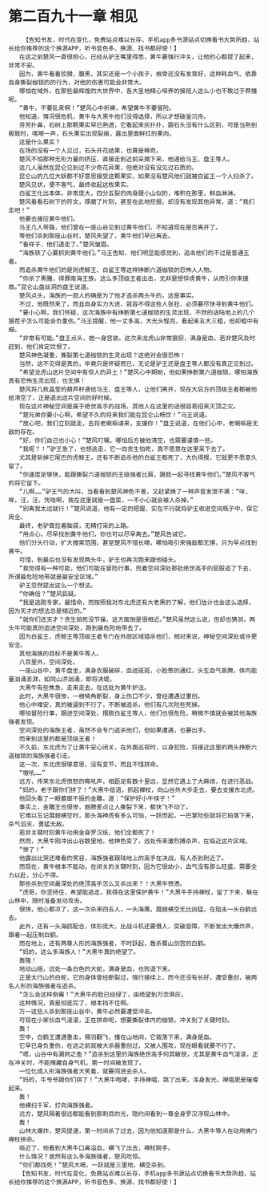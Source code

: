 # 第二百九十一章 相见
        【告知书友，时代在变化，免费站点难以长存，手机app多书源站点切换看书大势所趋，站长给你推荐的这个换源APP，听书音色多、换源、找书都好使！】
       在这之前楚风一直很担心，已经从驴王嘴里得悉，黄牛要强行冲关，让他的心都提了起来，非常不安。
       因为，黄牛看着狡猾、腹黑，其实还是一个小孩子，根骨还没有发育好，这种耗血气、依靠自身撕裂枷锁的的行为，对他的伤害可能会非常大。
       哪怕在域外，在那些最辉煌的大世界中，各大圣地精心培养的接班人这么小也不敢过于莽撞呢。
       “黄牛，不要乱来啊！”楚风心中祈祷，希望黄牛不要冒险。
       他知道，情况很危机，黄牛与大黑牛他们没得选择，所以才想破釜沉舟。
       芬芳扑鼻，石树上那颗果实早已熟透，它看起来灰扑扑，跟石头没有什么区别，可是当熟到极致时，喀嚓一声，石头果实出现裂痕，露出里面鲜红的果肉。
       这是什么果实？
       在场的没有一个人见过，石头开花结果，也算是稀奇。
       楚风不怕那种无形力量的挤压，直接走到近前采摘下来，他递给马王、盘王等人。
       这几人虽然在昆仑见到过不少奇花异果，但绝对没有没见过石质的。
       昆仑山的几位大妖都不好意思接受这颗果实，如果没有楚风他们就被白鲨王一个人扫杀了。
       楚风见状，便不客气，最终收起这枚果实。
       白鲨王化出本体，非常庞大，四分五裂的肉身跟小山似的，堆积在那里，鲜血淋淋。
       楚风看看石树下的符文，琢磨了片刻，甚至在此地挖掘，却没有发现其他异常，道：“我们走吧！”
       他要去接应黄牛他们。
       马王几人带路，他们曾在一座山谷见到过黄牛他们，不知道现在是否离开了。
       等他们杀到那座山谷时，楚风失望了，黄牛他们早已离去。
       “看样子，他们退走了。”楚风皱眉。
       “海族铁了心要抓到黄牛他们。”马王告知，他们明显能感觉到，追击他们的不过是普通王者。
       而追杀黄牛他们的是则虎鲸王、白鲨王等这样挣断六道枷锁的恐怖人人物。
       “你杀了黑螣，得罪南海王族，这么多顶级王者出击，无非是想俘虏黄牛，从而引你来援救。”昆仑山盘丝洞的盘王说道。
       楚风点头，海族的一部人的确是为了他才追杀两头牛的，这是事实。
       不过，他既然来了，而且自身实力大进，就容不得这些人张狂，必须要尽快寻到黄牛他们。
       “要小心啊，我们怀疑，这次海族中有挣断第七道枷锁的生灵出现，不然的话陆地上的几个狠茬子怎么可能会负重伤。”马王提醒，他一丈多高，大光头锃亮，看起来五大三粗，但却粗中有细。
       “非常有可能。”盘王点头，她一身宫装，这次来龙虎山非常狼狈，满身是血，若非楚风及时赶到，他们肯定饮恨了。
       楚风神色凝重，撕裂第七道枷锁的生灵出现？这绝对会很恐怖！
       当然，这不见得是真的，毕竟只是怀疑而已，无论是驴王还是盘王等人都没有真正见到过。
       “希望龙虎山这片空间中有惊人的异土！”楚风心中期盼，他如果挣断第六道枷锁，哪怕海族真有恐怖生灵出现，也无惧！
       楚风将几枚晶莹的葫芦籽递给马王、盘王等人，让他们离开，现在大后方的顶级王者都被他给清空了，正是退出这片空间的好时候。
       现在这片神秘空间是属于绝世高手的战场，其他人在这里的话很容易招来灭顶之灾。
       “楚兄弟你要小心啊，希望不久的将来我们能在昆仑山畅饮！”马王说道。
       “放心吧，我们立刻就走，去将老喇嘛请来，支援你！”盘王说道，在他们心中，老喇嘛是无敌的存在。
       “好，你们自己也小心！”楚风叮嘱，哪怕后方被他清空，也需要谨慎一些。
       “我呢？！”驴王急了，也想逃走，它一向贪生怕死，真不愿意在这里呆下去了。
       尤其是斩掉它尾巴的虎鲸王，还有不断追杀他的白鲨王都死了，大仇得报，它就更不愿意久留了。
       “你速度足够快，能跟撕裂六道枷锁的王级强者比肩，跟我一起寻找黄牛他们。”楚风不客气的将它留下。
       “儿啊……”驴王气的大叫，当看看到楚风神色不善，又赶紧换了一种声音发泄不满：“哞，哞，汪，汪，凭啥啊，我在这里就是一盘菜，一不小心就会被人杀掉。”
       “别离我太远就行！”楚风说道，他有一定的把握，实在不行就将驴王收进空间瓶子中，保它周全。
       最终，老驴耷拉着脑袋，无精打采的上路。
       “用点心，尽早找到黄牛他们，你也可以尽早离去。”楚风告诫它。
       他们分头行动，扩大搜索范围，甚至楚风不惜长啸，哪怕吸引来强敌都无惧，只为早点找到黄牛。
       可惜，到最后也没有发现两头牛，驴王也再次跑来跟他碰头。
       “我觉得有一种可能，他们可能在冒险行事，兜着空间深处那批绝世高手的屁股追了下去，所谓最危险地带就是最安全区域。”
       驴王忽然提出这么一个想法。
       “你确信？”楚风狐疑。
       “我是逃跑专家，最惜命，而按照我对东北虎还有大老黑的了解，他们估计也会这么选择，因为天才的想法总是相近的。”
       “就你们还天才？贪生拍死没节操，这方面倒是很相近。”楚风虽然这么说，但却也猜测，两头牛可能真的追进空间深处，跑到最危险地带去了。
       因为白鲨王、虎鲸王等顶级王者专门在外部区域猎杀他们，相对来说，神秘空间深处或许更安全。
       其他海族的目标不是黄牛等人。
       八百里外，空间深处。
       一座山谷中，黄牛盘坐，满身衣服破碎，血迹斑斑，小脸憋的通红，头生血气蒸腾，体内能量汹涌澎湃，如同山洪汹涌，即将决堤。
       大黑牛有些焦急，走来走去，在远处为黄牛护法。
       此时，大黑牛很惨，一根犄角断裂，身上伤口不少，曾经遭遇过重创。
       他心中难安，真的被逼到不行了，不断被追杀，他们有几次险些死掉。
       哪怕冒险行事，跟进空间深处，摆脱白鲨王等人，他们也很危险，稍微不慎就会被其他海族强者发现。
       空间深处的海族王者，虽然不会专门追杀他们，但如果遭遇，也要出手。
       而来到这里的都是顶级王者！
       不久前，东北虎为了让黄牛安心闭关，在外面巡视时，以身犯险，将接近这里的两头挣断六道枷锁的海族强者引走。
       这一次，东北虎很够意思，没有变节，而且不惜拼命。
       “嗷吼……”
       远方，传来东北虎愤怒的嘶吼声，相距足有数十里远，显然它遇上了大麻烦，在进行恶战。
       “妈的，老子跟你们拼了！”大黑牛低语，抓起禅杖，向山谷外大步走去，要去支援东北虎。
       他回头看了一眼萎靡不振的金雕，道：“保护好小牛犊子！”
       事实上，金雕王也很惨，翅膀差点让人撕裂下来，都快飞不动了。
       它难以忘记展翅横空时，那头海神虎有多么可怕，一跃而起，一巴掌险些就将它拍落下来，杀气滔天，勇猛无敌。
       若非关键时刻黄牛动用金身罗汉纸，他们全都死了！
       然而，大黑牛刚冲出山谷数里地，他神色变了，远处传来激烈搏杀声，在临近这片区域。
       “惨了！”
       他露出比哭还难看的笑容，海族强者跟陆地上的高手在决战，有人杀到附近了。
       而现在，黄牛根本不能动，在闭关的关键时刻，因为它很幼小，血气没有那么旺盛，需要全力以赴，分心不得。
       那些杀到空间最深处的绝顶高手怎么又杀出来？！大黑牛愤懑。
       “虎哥，你坚持住，希望能逃走，我得在这里保护黄牛！”大黑牛手持禅杖，留了下来，躲在山林中，随时准备发动攻击。
       很快，他心都凉了，这一次杀来四五人，一头海鹰，展翅横空无比凶猛，在阻击一头白鹤远去。
       此外，还有一头海鸥配合，体形庞大，比战斗机还要慑人，突破音障，不断发出大爆炸声，跟着一起压制白鹤。
       而在地上，还有两尊人形的海族强者，不时跃起，轰杀蜀山剑宫的白鹤。
       “妈的，这么多海族人！”大黑牛真的绝望了。
       轰隆！
       地动山摇，远处一条白色的大蛇，满身是血，也败退下来。
       正是太行山的白蛇，它的身体曾经断裂过，强行接续上，而今还没有长好，遭受重创，被两名人形的海族强者在追杀。
       “怎么会这样倒霉！”大黑牛的脸已经绿了，由绝望到万念俱灰。
       这种情况，真是彻底完了，根本挡不住啊。
       万一这些人杀到那座山谷中，黄牛必然要遭受冲击。
       可现在小家伙血气滚滚，正在拼命呢，想要撕裂体内的枷锁，冲关到了关键时刻。
       轰！
       空中，白鹤王遭遇重击，翎羽翻飞，撞在山地间，它栽落下来，满身是血。
       它早已身负重伤，在这之前就被大杀器重创过，又被人围攻，现在眼看就要不行了。
       “嗯，山谷中有漏网之鱼？”追杀到这里的海族绝世高手何其敏锐，尤其是黄牛血气滚滚，正在冲关时，不能掩藏自身气机，第一时间被发现了。
       一位化成人形海族强者大笑着，就要闯进去杀人。
       “妈的，牛爷爷跟你们拼了！”大黑牛咆哮，手持禅唱，跳了出来，浑身发光，禅唱更是璀璨起来。
       轰！
       他横扫千军，打向海族强者。
       远方，楚风隔着很远都能看到那刺目的光，隐约间看到一尊金身罗汉浮现山林中。
       轰！
       山林大爆炸，楚风提速，第一时间杀了过去，因为他知道那是什么，大黑牛等人在动用佛门禅杖拼命。
       临近了，他看到大黑牛口鼻溢血，横飞了出去，禅杖脱手。
       什么情况？居然有这么多海族强者，楚风吃惊。
       “你们都找死！”楚风大喝，一跃就是三里地，横空杀到。
       【告知书友，时代在变化，免费站点难以长存，手机app多书源站点切换看书大势所趋，站长给你推荐的这个换源APP，听书音色多、换源、找书都好使！】